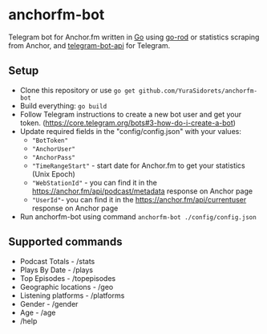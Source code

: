 # anchorfm-bot
Telegram bot for Anchor.fm written in [Go](https://golang.org) using [go-rod](https://github.com/go-rod/rod) or statistics scraping from Anchor, and [telegram-bot-api](https://github.com/go-telegram-bot-api/telegram-bot-api) for Telegram.


## Setup
- Clone this repository or use `go get github.com/YuraSidorets/anchorfm-bot`
- Build everything: `go build`
- Follow Telegram instructions to create a new bot user and get your token. (https://core.telegram.org/bots#3-how-do-i-create-a-bot)
- Update required fields in the "config/config.json" with your values:
    - `"BotToken"` 
    - `"AnchorUser"`
    - `"AnchorPass"`
    - `"TimeRangeStart"` - start date for Anchor.fm to get your statistics (Unix Epoch)
    - `"WebStationId"` - you can find it in the https://anchor.fm/api/podcast/metadata response on Anchor page
    - `"UserId"`- you can find it in the https://anchor.fm/api/currentuser response on Anchor page
- Run anchorfm-bot using command `anchorfm-bot ./config/config.json`

## Supported commands

- Podcast Totals - /stats 
- Plays By Date - /plays 
- Top Episodes - /topepisodes 
- Geographic locations - /geo 
- Listening platforms - /platforms 
- Gender - /gender 
- Age - /age
- /help
